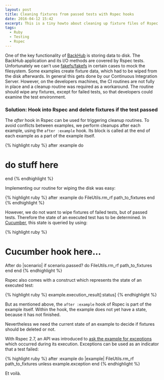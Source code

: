 ```yaml
---
layout: post
title: Cleaning fixtures from passed tests with Rspec hooks
date: 2016-04-12 15:42
excerpt: This is a tiny howto about cleaning up fixture files of Rspec examples, given the test passes. My first post about Ruby. \o/
tags:
  - Ruby
  - Testing
  - Rspec
---
```


One of the key functionality of [BackHub](https://backhub.co) is storing data to disk.
The BackHub application and its I/O methods are covered by Rspec tests. Unfortunately we can't use
[fakefs/fakefs](https://github.com/fakefs/fakefs) in certain cases to mock the filesystem.
Some examples create fixture data, which had to be wiped from the disk afterwards.
In general this gets done by our Continuous Integration Server. However, on the developers machines, the CI routines
are not fully in place and a cleanup routine was required as a workaround. The routine should wipe any fixtures,
except for failed tests, so that developers could examine the test environment.

### Solution: Hook into Rspec and delete fixtures if the test passed

The _after_ hook in Rspec can be used for triggering cleanup routines. To avoid conflicts between examples, we perform
cleanups after each example, using the `after :example` hook. Its block is called at the end of each example as a part
of the example itself.

{% highlight ruby %}
after :example do
  # do stuff here
end
{% endhighlight %}

Implementing our routine for wiping the disk was easy:

{% highlight ruby %}
after :example do
  FileUtils.rm_rf path_to_fixtures
end
{% endhighlight %}

However, we do not want to wipe fixtures of failed tests, but of passed tests. Therefore the state of an executed test
has to be determined. In [Cucumber](https://github.com/cucumber/cucumber/wiki/Hooks), this state is queried by using:

{% highlight ruby %}
# Cucumber hook here...
After do |scenario|
  if scenario.passed? do
    FileUtils.rm_rf path_to_fixtures
  end
end
{% endhighlight %}

Rspec also comes with a construct which represents the state of an executed test:

{% highlight ruby %}
example.execution_result[:status]
{% endhighlight %}

But as mentioned above, the `after :example` hook of Rspec is part of the example itself. Within the hook, the example
does not yet have a state, because it has not finished.

Nevertheless we need the current state of an example to decide if fixtures should be deleted or not.

With Rspec 2.7, an API was introduced to [ask the example for exceptions](https://github.com/rspec/rspec-core/issues/401)
which occurred during its execution. Exceptions can be used as an indicator that a test failed:

{% highlight ruby %}
after :example do |example|
  FileUtils.rm_rf path_to_fixtures unless example.exception
end
{% endhighlight %}

Et voilà.

